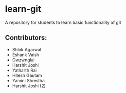 # learn-git
A repository for students to learn basic functionality of git

## Contributors:
 - Shlok Agarwal
 - Eshank Vaish 
 - Gwzwnglai 
 - Harshit Joshi
 - Yatharth Rai
 - Hitesh Gautam
 - Yamini Shrestha
 - Harshit Joshi (2)
